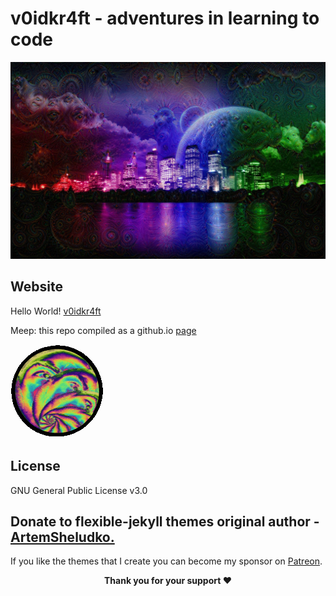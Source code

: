# v0idkr4ft - adventures in learning to code

![](https://raw.githubusercontent.com/v0idkr4ft/v0idkr4ft.github.io/master/assets/img/slugcity.jpg)

## Website

Hello World! [v0idkr4ft](https://www.v0idkr4ft.com/)

Meep: this repo compiled as a github.io [page](https://v0idkr4ft.github.io/)

![v0idkr4ft](https://raw.githubusercontent.com/v0idkr4ft/v0idkr4ft.github.io/master/assets/img/fcpng.png)

## License

GNU General Public License v3.0

## Donate to flexible-jekyll themes original author - <a href="https://www.github.com/artemsheludko" target="_blank">ArtemSheludko.</a>

<p>If you like the themes that I create you can become my sponsor on <a href="https://www.patreon.com/artemsheludko" target="_blank">Patreon</a>.
<p align="center"><b>Thank you for your support ❤️</b></p>
